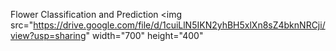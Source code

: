 Flower Classification and Prediction
<img  src="https://drive.google.com/file/d/1cuiLlN5IKN2yhBH5xlXn8sZ4bknNRCji/view?usp=sharing" width="700" height="400"
